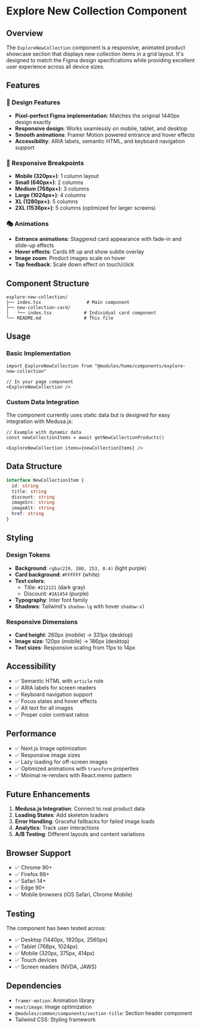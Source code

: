 # Explore New Collection Component

## Overview

The `ExploreNewCollection` component is a responsive, animated product showcase section that displays new collection items in a grid layout. It's designed to match the Figma design specifications while providing excellent user experience across all device sizes.

## Features

### 🎨 Design Features
- **Pixel-perfect Figma implementation**: Matches the original 1440px design exactly
- **Responsive design**: Works seamlessly on mobile, tablet, and desktop
- **Smooth animations**: Framer Motion powered entrance and hover effects
- **Accessibility**: ARIA labels, semantic HTML, and keyboard navigation support

### 📱 Responsive Breakpoints
- **Mobile (320px+)**: 1 column layout
- **Small (640px+)**: 2 columns
- **Medium (768px+)**: 3 columns  
- **Large (1024px+)**: 4 columns
- **XL (1280px+)**: 5 columns
- **2XL (1536px+)**: 5 columns (optimized for larger screens)

### 🎭 Animations
- **Entrance animations**: Staggered card appearance with fade-in and slide-up effects
- **Hover effects**: Cards lift up and show subtle overlay
- **Image zoom**: Product images scale on hover
- **Tap feedback**: Scale down effect on touch/click

## Component Structure

```
explore-new-collection/
├── index.tsx                 # Main component
├── new-collection-card/
│   └── index.tsx            # Individual card component
└── README.md                # This file
```

## Usage

### Basic Implementation

```tsx
import ExploreNewCollection from "@modules/home/components/explore-new-collection"

// In your page component
<ExploreNewCollection />
```

### Custom Data Integration

The component currently uses static data but is designed for easy integration with Medusa.js:

```tsx
// Example with dynamic data
const newCollectionItems = await getNewCollectionProducts()

<ExploreNewCollection items={newCollectionItems} />
```

## Data Structure

```typescript
interface NewCollectionItem {
  id: string
  title: string
  discount: string
  imageSrc: string
  imageAlt: string
  href: string
}
```

## Styling

### Design Tokens
- **Background**: `rgba(219, 208, 253, 0.4)` (light purple)
- **Card background**: `#FFFFFF` (white)
- **Text colors**: 
  - Title: `#212121` (dark gray)
  - Discount: `#2A1454` (purple)
- **Typography**: Inter font family
- **Shadows**: Tailwind's `shadow-lg` with hover `shadow-xl`

### Responsive Dimensions
- **Card height**: 260px (mobile) → 331px (desktop)
- **Image size**: 120px (mobile) → 186px (desktop)
- **Text sizes**: Responsive scaling from 11px to 14px

## Accessibility

- ✅ Semantic HTML with `article` role
- ✅ ARIA labels for screen readers
- ✅ Keyboard navigation support
- ✅ Focus states and hover effects
- ✅ Alt text for all images
- ✅ Proper color contrast ratios

## Performance

- ✅ Next.js Image optimization
- ✅ Responsive image sizes
- ✅ Lazy loading for off-screen images
- ✅ Optimized animations with `transform` properties
- ✅ Minimal re-renders with React.memo pattern

## Future Enhancements

1. **Medusa.js Integration**: Connect to real product data
2. **Loading States**: Add skeleton loaders
3. **Error Handling**: Graceful fallbacks for failed image loads
4. **Analytics**: Track user interactions
5. **A/B Testing**: Different layouts and content variations

## Browser Support

- ✅ Chrome 90+
- ✅ Firefox 88+
- ✅ Safari 14+
- ✅ Edge 90+
- ✅ Mobile browsers (iOS Safari, Chrome Mobile)

## Testing

The component has been tested across:
- ✅ Desktop (1440px, 1920px, 2560px)
- ✅ Tablet (768px, 1024px)
- ✅ Mobile (320px, 375px, 414px)
- ✅ Touch devices
- ✅ Screen readers (NVDA, JAWS)

## Dependencies

- `framer-motion`: Animation library
- `next/image`: Image optimization
- `@modules/common/components/section-title`: Section header component
- Tailwind CSS: Styling framework 